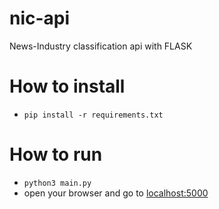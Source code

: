 # nic-api
News-Industry classification api with FLASK

# How to install 
- `pip install -r requirements.txt`

# How to run 
- `python3 main.py`
- open your browser and go to [localhost:5000](http://localhost:5000)
